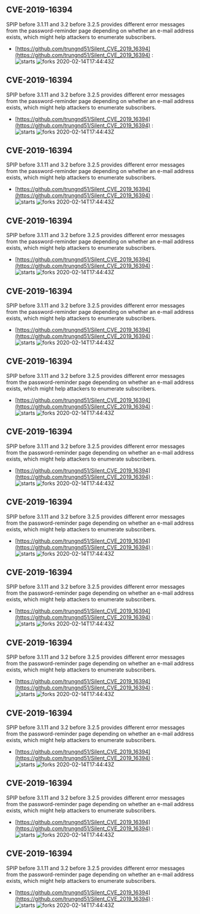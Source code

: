 ## CVE-2019-16394
 SPIP before 3.1.11 and 3.2 before 3.2.5 provides different error messages from the password-reminder page depending on whether an e-mail address exists, which might help attackers to enumerate subscribers.

- [https://github.com/trungnd51/Silent_CVE_2019_16394](https://github.com/trungnd51/Silent_CVE_2019_16394) :  
![starts](https://img.shields.io/github/stars/trungnd51/Silent_CVE_2019_16394.svg) 
![forks](https://img.shields.io/github/forks/trungnd51/Silent_CVE_2019_16394.svg) 
2020-02-14T17:44:43Z

## CVE-2019-16394
 SPIP before 3.1.11 and 3.2 before 3.2.5 provides different error messages from the password-reminder page depending on whether an e-mail address exists, which might help attackers to enumerate subscribers.

- [https://github.com/trungnd51/Silent_CVE_2019_16394](https://github.com/trungnd51/Silent_CVE_2019_16394) :  
![starts](https://img.shields.io/github/stars/trungnd51/Silent_CVE_2019_16394.svg) 
![forks](https://img.shields.io/github/forks/trungnd51/Silent_CVE_2019_16394.svg) 
2020-02-14T17:44:43Z

## CVE-2019-16394
 SPIP before 3.1.11 and 3.2 before 3.2.5 provides different error messages from the password-reminder page depending on whether an e-mail address exists, which might help attackers to enumerate subscribers.

- [https://github.com/trungnd51/Silent_CVE_2019_16394](https://github.com/trungnd51/Silent_CVE_2019_16394) :  
![starts](https://img.shields.io/github/stars/trungnd51/Silent_CVE_2019_16394.svg) 
![forks](https://img.shields.io/github/forks/trungnd51/Silent_CVE_2019_16394.svg) 
2020-02-14T17:44:43Z

## CVE-2019-16394
 SPIP before 3.1.11 and 3.2 before 3.2.5 provides different error messages from the password-reminder page depending on whether an e-mail address exists, which might help attackers to enumerate subscribers.

- [https://github.com/trungnd51/Silent_CVE_2019_16394](https://github.com/trungnd51/Silent_CVE_2019_16394) :  
![starts](https://img.shields.io/github/stars/trungnd51/Silent_CVE_2019_16394.svg) 
![forks](https://img.shields.io/github/forks/trungnd51/Silent_CVE_2019_16394.svg) 
2020-02-14T17:44:43Z

## CVE-2019-16394
 SPIP before 3.1.11 and 3.2 before 3.2.5 provides different error messages from the password-reminder page depending on whether an e-mail address exists, which might help attackers to enumerate subscribers.

- [https://github.com/trungnd51/Silent_CVE_2019_16394](https://github.com/trungnd51/Silent_CVE_2019_16394) :  
![starts](https://img.shields.io/github/stars/trungnd51/Silent_CVE_2019_16394.svg) 
![forks](https://img.shields.io/github/forks/trungnd51/Silent_CVE_2019_16394.svg) 
2020-02-14T17:44:43Z

## CVE-2019-16394
 SPIP before 3.1.11 and 3.2 before 3.2.5 provides different error messages from the password-reminder page depending on whether an e-mail address exists, which might help attackers to enumerate subscribers.

- [https://github.com/trungnd51/Silent_CVE_2019_16394](https://github.com/trungnd51/Silent_CVE_2019_16394) :  
![starts](https://img.shields.io/github/stars/trungnd51/Silent_CVE_2019_16394.svg) 
![forks](https://img.shields.io/github/forks/trungnd51/Silent_CVE_2019_16394.svg) 
2020-02-14T17:44:43Z

## CVE-2019-16394
 SPIP before 3.1.11 and 3.2 before 3.2.5 provides different error messages from the password-reminder page depending on whether an e-mail address exists, which might help attackers to enumerate subscribers.

- [https://github.com/trungnd51/Silent_CVE_2019_16394](https://github.com/trungnd51/Silent_CVE_2019_16394) :  
![starts](https://img.shields.io/github/stars/trungnd51/Silent_CVE_2019_16394.svg) 
![forks](https://img.shields.io/github/forks/trungnd51/Silent_CVE_2019_16394.svg) 
2020-02-14T17:44:43Z

## CVE-2019-16394
 SPIP before 3.1.11 and 3.2 before 3.2.5 provides different error messages from the password-reminder page depending on whether an e-mail address exists, which might help attackers to enumerate subscribers.

- [https://github.com/trungnd51/Silent_CVE_2019_16394](https://github.com/trungnd51/Silent_CVE_2019_16394) :  
![starts](https://img.shields.io/github/stars/trungnd51/Silent_CVE_2019_16394.svg) 
![forks](https://img.shields.io/github/forks/trungnd51/Silent_CVE_2019_16394.svg) 
2020-02-14T17:44:43Z

## CVE-2019-16394
 SPIP before 3.1.11 and 3.2 before 3.2.5 provides different error messages from the password-reminder page depending on whether an e-mail address exists, which might help attackers to enumerate subscribers.

- [https://github.com/trungnd51/Silent_CVE_2019_16394](https://github.com/trungnd51/Silent_CVE_2019_16394) :  
![starts](https://img.shields.io/github/stars/trungnd51/Silent_CVE_2019_16394.svg) 
![forks](https://img.shields.io/github/forks/trungnd51/Silent_CVE_2019_16394.svg) 
2020-02-14T17:44:43Z

## CVE-2019-16394
 SPIP before 3.1.11 and 3.2 before 3.2.5 provides different error messages from the password-reminder page depending on whether an e-mail address exists, which might help attackers to enumerate subscribers.

- [https://github.com/trungnd51/Silent_CVE_2019_16394](https://github.com/trungnd51/Silent_CVE_2019_16394) :  
![starts](https://img.shields.io/github/stars/trungnd51/Silent_CVE_2019_16394.svg) 
![forks](https://img.shields.io/github/forks/trungnd51/Silent_CVE_2019_16394.svg) 
2020-02-14T17:44:43Z

## CVE-2019-16394
 SPIP before 3.1.11 and 3.2 before 3.2.5 provides different error messages from the password-reminder page depending on whether an e-mail address exists, which might help attackers to enumerate subscribers.

- [https://github.com/trungnd51/Silent_CVE_2019_16394](https://github.com/trungnd51/Silent_CVE_2019_16394) :  
![starts](https://img.shields.io/github/stars/trungnd51/Silent_CVE_2019_16394.svg) 
![forks](https://img.shields.io/github/forks/trungnd51/Silent_CVE_2019_16394.svg) 
2020-02-14T17:44:43Z

## CVE-2019-16394
 SPIP before 3.1.11 and 3.2 before 3.2.5 provides different error messages from the password-reminder page depending on whether an e-mail address exists, which might help attackers to enumerate subscribers.

- [https://github.com/trungnd51/Silent_CVE_2019_16394](https://github.com/trungnd51/Silent_CVE_2019_16394) :  
![starts](https://img.shields.io/github/stars/trungnd51/Silent_CVE_2019_16394.svg) 
![forks](https://img.shields.io/github/forks/trungnd51/Silent_CVE_2019_16394.svg) 
2020-02-14T17:44:43Z

## CVE-2019-16394
 SPIP before 3.1.11 and 3.2 before 3.2.5 provides different error messages from the password-reminder page depending on whether an e-mail address exists, which might help attackers to enumerate subscribers.

- [https://github.com/trungnd51/Silent_CVE_2019_16394](https://github.com/trungnd51/Silent_CVE_2019_16394) :  
![starts](https://img.shields.io/github/stars/trungnd51/Silent_CVE_2019_16394.svg) 
![forks](https://img.shields.io/github/forks/trungnd51/Silent_CVE_2019_16394.svg) 
2020-02-14T17:44:43Z


